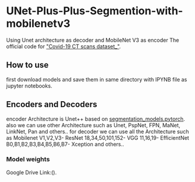 # UNet-Plus-Plus-Segmention-with-mobilenetv3
Using Unet architecture as decoder and MobileNet V3 as encoder
The official code for ["Covid-19 CT scans dataset_"](https://www.kaggle.com/datasets/andrewmvd/mosmed-covid19-ct-scans).

## How to use
first download models and save them in same directory with IPYNB file as jupyter notebooks.
## Encoders and Decoders
encoder Architecture is Unet++ based on [segmentation_models.pytorch](https://github.com/qubvel/segmentation_models.pytorch/tree/master/segmentation_models_pytorch).
also we can use other Architecture such as Unet, PspNet, FPN, MaNet, LinkNet, Pan and others..
for decoder we can use all the Architecture such as Mobilenet V1,V2,V3- ResNet 18,34,50,101,152- VGG 11,16,19- EfficientNet B0,B1,B2,B3,B4,B5,B6,B7- Xception and others..

### Model weights
Google Drive Link:().
